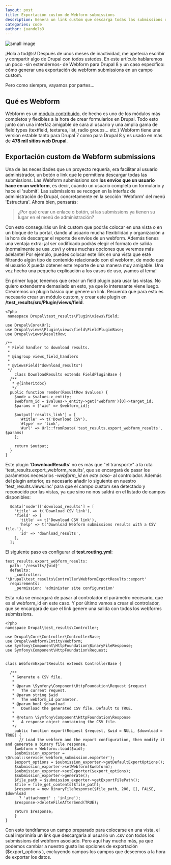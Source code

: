 ```yaml
---
layout: post
title: Exportación custom de Webform submissions
description: Genera un link custom que descarga todas las submissions de un webform asociado
categories: code
author: juandels3
---
```


![small image]({{site.baseurl}}/images/webform_post.jpg)

¡Hola a tod@s! Después de unos meses de inactividad, me apetecía escribir y compartir algo de Drupal con todos ustedes. En este artículo hablaremos un poco -sin extendernos- de Webform para Drupal 8 y un caso específico: cómo generar una exportación de webform submissions en un campo custom.

Pero como siempre, vayamos por partes...

## Qué es Webform

Webform es un [módulo contribuido](https://www.drupal.org/project/webform), de hecho es uno de los módulos más completos y flexibles a la hora de crear formularios en Drupal. Todo esto junto con una interfaz amigable de cara al usuario y una amplia gama de field types (textfield, textarea, list, radio groups... etc.) Webform tiene una version estable tanto para Drupal 7 como para Drupal 8 y es usado en más de **478 mil sitios web Drupal**.

## Exportación custom de Webform submissions

Una de las necesidades que un proyecto requería, era facilitar al usuario administrador, un botón o link que le permitiera descargar todas las submissions. Las Webform submissions son **los envíos que un usuario hace en un webform**, es decir, cuando un usuario completa un formulario y hace el 'submit'. Las submissions se recogen en la interfaz de administración de Drupal, concretamente en la sección 'Webform' del menú 'Estructura'.
Ahora bien, pensarás:

> ¿Por qué crear un enlace o botón, si las submissions ya tienen su lugar en el menú de administración?

Con esto conseguirás un link custom que podrás colocar en una vista o en un bloque de tu portal, dando al usuario mucha flexibilidad y organización a la hora de descargar el reporte de envíos de un webform. Además tienes una ventaja extra: ¡al ser codificado podrás elegir el formato de salida (normalmente se usa .csv) y otras muchas opciones que veremos más adelante! Por ejemplo, puedes colocar este link en una vista que esté filtrando algún tipo de contenido relacionado con el webform, de modo que el usuario X pueda obtener este reporte de una manera muy amigable.
Una vez hecho una pequeña explicación a los casos de uso, ¡vamos al tema!

En primer lugar, tenemos que crear un field plugin para usar las vistas. No quiero extenderme demasiado en esto, ya que lo interesante viene luego. Crearemos un plugin básico que genere un link. Recuerda que para esto es necesario crear un módulo custom, y crear este plugin en **/test_results/src/Plugin/views/field**.

    <?php
     namespace Drupal\test_results\Plugin\views\field;
    
    use Drupal\Core\Url;
    use Drupal\views\Plugin\views\field\FieldPluginBase;
    use Drupal\views\ResultRow;
    
    /**
     * Field handler to download results.
     *
     * @ingroup views_field_handlers
     *
     * @ViewsField("download_results")
     */
        class DownloadResults extends FieldPluginBase {
      /**
       * @{inheritdoc}
       */
      public function render(ResultRow $values) {
        $node = $values->_entity;
        $webform_id = $values->_entity->get('webform')[0]->target_id;
        $params = ['wid' => $webform_id];
    
        $output['results_link'] = [
          '#title' => t('Download CSV'),
          '#type' => 'link',
          '#url' => Url::fromRoute('test_results.export_webform_results', $params)
        ];
    
        return $output;
      }
    }

Este plugin '**DownloadResults**' no es más que "el transporte" a la ruta 'test_results.export_webform_results', que se encargará de pasar los parámetros necesarios -*webform_id en este caso*- al controlador. Además del plugin anterior, es necesario añadir lo siguiente en nuestro 'test_results.views.inc' para que el campo custom sea detectado y reconocido por las vistas, ya que sino no nos saldrá en el listado de campos disponibles:

      $data['node']['download_results'] = [
        'title' => t('Download CSV link'),
        'field' => [
          'title' => t('Download CSV link'),
          'help' => t('Download Webform submissions results with a CSV file.'),
          'id' => 'download_results',
        ],
      ];

El siguiente paso es configurar el **test.routing.yml**:

    test_results.export_webform_results:
      path: '/results/{wid}'
      defaults:
        _controller: '\Drupal\test_results\Controller\WebformExportResults::export'
      requirements:
        _permission: 'administer site configuration'

Esta ruta se encargará de pasar al controlador el parámetro necesario, que es el webform_id en este caso.
Y por último vamos a crear el controlador, que se encargará de que el link genere una salida con todos los webforms submissions.

    <?php
    namespace Drupal\test_results\Controller;
    
    use Drupal\Core\Controller\ControllerBase;
    use Drupal\webform\Entity\Webform;
    use Symfony\Component\HttpFoundation\BinaryFileResponse;
    use Symfony\Component\HttpFoundation\Request;
    
    
    class WebformExportResults extends ControllerBase {
    
      /**
       * Generate a CSV file.
       *
       * @param \Symfony\Component\HttpFoundation\Request $request
       *   The current request.
       * @param string $wid
       *   The webform_id parameter.
       * @param bool $download
       *   Download the generated CSV file. Default to TRUE.
       *
       * @return \Symfony\Component\HttpFoundation\Response
       *   A response object containing the CSV file.
       */
    	public function export(Request $request, $wid = NULL, $download = TRUE) {
    	  // Load the webform and the export configuration, then modify it and generate a binary file response.
        $webform = Webform::load($wid);
        $submission_exporter = \Drupal::service('webform_submission.exporter');
        $export_options = $submission_exporter->getDefaultExportOptions();
        $submission_exporter->setWebform($webform);
        $submission_exporter->setExporter($export_options);
        $submission_exporter->generate();
        $file_path = $submission_exporter->getExportFilePath();
        $file = file_get_contents($file_path);   
        $response = new BinaryFileResponse($file_path, 200, [], FALSE, $download
          ? 'attachment' : 'inline');
        $response->deleteFileAfterSend(TRUE);
    
        return $response;
    	}
    }

Con esto tendríamos un campo preparado para colocarse en una vista, el cual imprimiría un link que descargaría al usuario un .csv con todos los submissions del webform asociado. Pero aquí hay mucho más, ya que podemos cambiar a nuestro gusto las opciones de exportación ($export_options ), excluyendo campos los campos que deseemos a la hora de exportar los datos.
